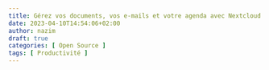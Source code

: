 ```yaml
---
title: Gérez vos documents, vos e-mails et votre agenda avec Nextcloud
date: 2023-04-10T14:54:06+02:00
author: nazim
draft: true
categories: [ Open Source ]
tags: [ Productivité ]
---
```

